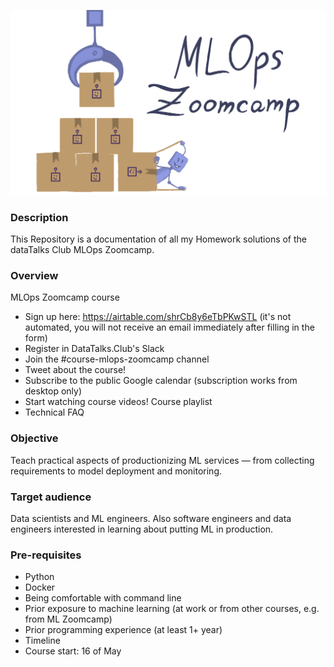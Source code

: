 ![Banner](./img/banner.png)

### Description
This Repository is a documentation of all my Homework solutions of the dataTalks Club MLOps Zoomcamp.

### Overview

MLOps Zoomcamp course

- Sign up here: https://airtable.com/shrCb8y6eTbPKwSTL (it's not automated, you will not receive an email immediately after filling in the form)
- Register in DataTalks.Club's Slack
- Join the #course-mlops-zoomcamp channel
- Tweet about the course!
- Subscribe to the public Google calendar (subscription works from desktop only)
- Start watching course videos! Course playlist
- Technical FAQ


### Objective
Teach practical aspects of productionizing ML services — from collecting requirements to model deployment and monitoring.

### Target audience
Data scientists and ML engineers. Also software engineers and data engineers interested in learning about putting ML in production.

### Pre-requisites
- Python
- Docker
- Being comfortable with command line
- Prior exposure to machine learning (at work or from other courses, e.g. from ML Zoomcamp)
- Prior programming experience (at least 1+ year)
- Timeline
- Course start: 16 of May


